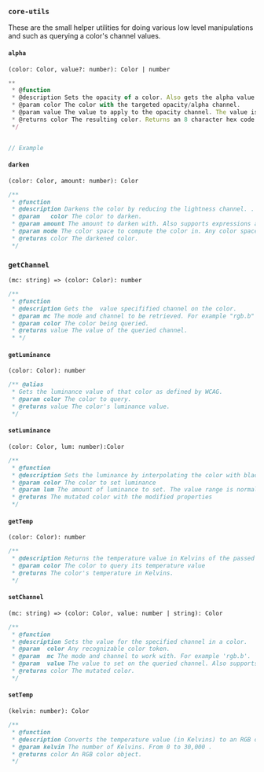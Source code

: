 ### `core-utils`

These are the small helper utilities for doing various low level manipulations and such as querying a color's channel values.

#### `alpha`

`(color: Color, value?: number): Color | number`

```javascript
**
 * @function
 * @description Sets the opacity of a color. Also gets the alpha value of the color if the value param is omitted
 * @param color The color with the targeted opacity/alpha channel.
 * @param value The value to apply to the opacity channel. The value is between [0,1]
 * @returns color The resulting color. Returns an 8 character hex code.
 */


// Example

```

#### `darken`

`(color: Color, amount: number): Color`

```javascript
/**
 * @function
 * @description Darkens the color by reducing the lightness channel. .
 * @param   color The color to darken.
 * @param amount The amount to darken with. Also supports expressions as strings e.g darken("#fc23a1","*0.5")
 * @param mode The color space to compute the color in. Any color space with a lightness channel will do (including HWB)
 * @returns color The darkened color.
 */
```

### `getChannel`

`(mc: string) =>
  (color: Color): number`

```javascript
/**
 * @function
 * @description Gets the  value specifified channel on the color.
 * @param mc The mode and channel to be retrieved. For example "rgb.b" will return the value of the blue channel in the RGB color space of that color.
 * @param color The color being queried.
 * @returns value The value of the queried channel.
 * */
```

#### `getLuminance`

`(color: Color): number`

```javascript
/** @alias
 * Gets the luminance value of that color as defined by WCAG.
 * @param color The color to query.
 * @returns value The color's luminance value.
 */

```

#### `setLuminance`

`(color: Color, lum: number):Color`

```javascript
/**
 * @function
 * @description Sets the luminance by interpolating the color with black (to decrease luminance) or white (to increase the luminance).
 * @param color The color to set luminance
 * @param lum The amount of luminance to set. The value range is normalised between [0,1]
 * @returns The mutated color with the modified properties
 */

```

#### `getTemp`

`(color: Color): number`

```javascript
/**
 * @description Returns the temperature value in Kelvins of the passed in color.
 * @param color The color to query its temperature value
 * @returns The color's temperature in Kelvins.
 */

```

#### `setChannel`

`(mc: string) =>
  (color: Color, value: number | string): Color`

```javascript
/**
 * @function
 * @description Sets the value for the specified channel in a color.
 * @param  color Any recognizable color token.
 * @param  mc The mode and channel to work with. For example 'rgb.b'.
 * @param  value The value to set on the queried channel. Also supports expressions as strings e.g set('lch.c)("#fc23a1","*0.5")
 * @returns color The mutated color.
 */
```

#### `setTemp`

`(kelvin: number): Color`

```javascript
/**
 * @function
 * @description Converts the temperature value (in Kelvins) to an RGB color.
 * @param kelvin The number of Kelvins. From 0 to 30,000 .
 * @returns color An RGB color object.
 */
```
